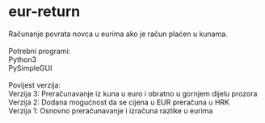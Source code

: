 # eur-return

Računanje povrata novca u eurima ako je račun plaćen u kunama.<br>
<br>
Potrebni programi:<br>
Python3<br>
PySimpleGUI<br>
<br>
Povijest verzija:<br>
Verzija 3: Preračunavanje iz kuna u euro i obratno u gornjem dijelu prozora<br>
Verzija 2: Dodana mogućnost da se cijena u EUR preračuna u HRK<br>
Verzija 1: Osnovno preračunavanje i izračuna razlike u eurima
